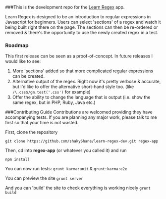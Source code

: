 ###This is the development repo for the [Learn Regex](shakyshane.github.com/learn-regex) app.

Learn Regex is designed to be an introduction to regular expressions in Javascript for beginners. Users can select 'sections' of a regex and watch it being built right there on the page. The sections can then be re-ordered or removed & there's the opportunity to use the newly created regex in a test.

### Roadmap
This first release can be seen as a proof-of-concept. In future releases I would like to see:

1. More 'sections' added so that more complicated regular expressions can be created.
2. Alternative output of the regex. Right now it's pretty verbose & accurate, but I'd like to offer the alternative short-hand style too. (like `/\.css$/gm.test('.css')` for example)
3. Offer the ability to change the language that is output (i.e. show the same regex, but in PHP, Ruby, Java etc.)

###Contributing Guide
Contributions are welcomed providing they have accompanying tests. If you are planning any major 
work, please talk to me first so that your time is not wasted.

First, clone the repository

`git clone https://github.com/shakyShane/learn-regex-dev.git regex-app`

Then, cd into **regex-app** (or whatever you called it) and run 

`npm install`

You can now run tests: `grunt karma:unit` & `grunt:karma:e2e`

You can preview the site `grunt server`

And you can 'build' the site to check everything is working nicely `grunt build`